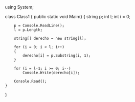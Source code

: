 using  System;

class Class1
{
	public static void Main()
	{
		string p;
		int l;
		int i = 0;

		p = Console.ReadLine();
		l = p.Length;
		
		string[] derecho = new string[l];
		
		for (i = 0; i < l; i++)
		{
			derecho[i] = p.Substring(i, 1);
		}

		for (i = l-1; i >= 0; i--)
			Console.Write(derecho[i]);

		Console.Read();
	}
}
